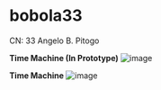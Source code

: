 # bobola33
CN: 33 Angelo B. Pitogo


**Time Machine (In Prototype)**
![image](https://github.com/user-attachments/assets/9c4ef0f2-7053-4497-8bd6-b39b8e501b6c)




**Time Machine**
![image](https://github.com/user-attachments/assets/87b8380f-789f-4d36-b4d8-11f1e5b0658a)
